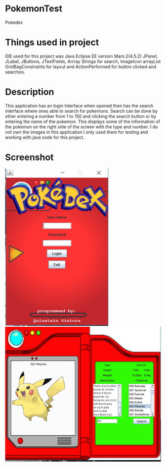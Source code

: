 # PokemonTest
  Pokedex
  
# Things used in project
  IDE used for this project was Java Eclipse EE version Mars.2(4.5.2)
  JPanel, JLabel, JButtons, JTextFields, Arrray Strings for search, ImageIcon arrayList
  GridBagConstraints for layout and ActionPerformed for button clicked and searches.

# Description
  This application has an login Interface when opened then has the search interface where 
  ones able to search for pokemons.  Search can be done by ether entering a number from 1 to 150 
  and clicking the search button or by entering the name of the pokemon.  This displays some of the 
  information of the pokemon on the right side of the screen with the type and number.
  I do not own the images in this application I only used them for testing and working with java
  code for this project.
  
# Screenshot
 ![Screenshot](PokedexMenu.PNG)
 ![Screenshot](PokedexWindow2.PNG)
